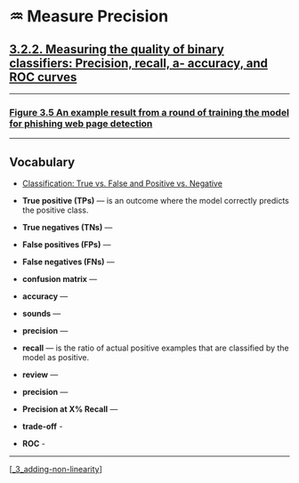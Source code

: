# ♒️ Measure Precision

## [**3.2.2.** Measuring the quality of binary classifiers: Precision, recall, a- accuracy, and ROC curves](https://livebook.manning.com/book/deep-learning-with-javascript/chapter-3/123)

---

### [**Figure 3.5** An example result from a round of training the model for phishing web page detection]()

---

## **Vocabulary**

- [Classification: True vs. False and Positive vs. Negative](https://developers.google.com/machine-learning/crash-course/classification/true-false-positive-negative)

- **True positive (TPs)** — is an outcome where the model correctly predicts the positive class.
- **True negatives (TNs)** —
- **False positives (FPs)** —
- **False negatives (FNs)** —
- **confusion matrix** —
- **accuracy** —
- **sounds** —
- **precision** —
- **recall** — is the ratio of actual positive examples that are classified by the model as positive.
- **review** —
- **precision** —
- **Precision at X% Recall** —
- **trade-off** -
- **ROC** -

---

[[_3_adding-non-linearity]]

[//begin]: # "Autogenerated link references for markdown compatibility"
[_3_adding-non-linearity]: ../_3_adding-non-linearity.md "♒️ NON-LINEARITY"
[//end]: # "Autogenerated link references"
